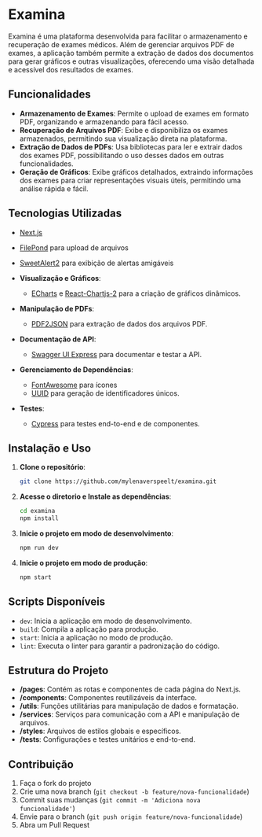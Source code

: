 # Examina

Examina é uma plataforma desenvolvida para facilitar o armazenamento e recuperação de exames médicos. Além de gerenciar arquivos PDF de exames, a aplicação também permite a extração de dados dos documentos para gerar gráficos e outras visualizações, oferecendo uma visão detalhada e acessível dos resultados de exames.

## Funcionalidades

- **Armazenamento de Exames**: Permite o upload de exames em formato PDF, organizando e armazenando para fácil acesso.
- **Recuperação de Arquivos PDF**: Exibe e disponibiliza os exames armazenados, permitindo sua visualização direta na plataforma.
- **Extração de Dados de PDFs**: Usa bibliotecas para ler e extrair dados dos exames PDF, possibilitando o uso desses dados em outras funcionalidades.
- **Geração de Gráficos**: Exibe gráficos detalhados, extraindo informações dos exames para criar representações visuais úteis, permitindo uma análise rápida e fácil.

## Tecnologias Utilizadas
  - [Next.js](https://nextjs.org/)
  - [FilePond](https://pqina.nl/filepond/) para upload de arquivos
  - [SweetAlert2](https://sweetalert2.github.io/) para exibição de alertas amigáveis

- **Visualização e Gráficos**: 
  - [ECharts](https://echarts.apache.org/) e [React-Chartjs-2](https://react-chartjs-2.js.org/) para a criação de gráficos dinâmicos.

- **Manipulação de PDFs**:
  - [PDF2JSON](https://github.com/modesty/pdf2json) para extração de dados dos arquivos PDF.

- **Documentação de API**:
  - [Swagger UI Express](https://www.npmjs.com/package/swagger-ui-express) para documentar e testar a API.

- **Gerenciamento de Dependências**:
  - [FontAwesome](https://fontawesome.com/) para ícones
  - [UUID](https://www.npmjs.com/package/uuid) para geração de identificadores únicos.

- **Testes**:
  - [Cypress](https://www.cypress.io/) para testes end-to-end e de componentes.
  
## Instalação e Uso

1. **Clone o repositório**:
   ```bash
   git clone https://github.com/mylenaverspeelt/examina.git
   ```

2. **Acesse o diretorio e Instale as dependências**:
   ```bash
   cd examina
   npm install
   ```

3. **Inicie o projeto em modo de desenvolvimento**:
   ```bash
   npm run dev
   ```
4. **Inicie o projeto em modo de produção**:
   ```bash
   npm start
   ```

## Scripts Disponíveis

- `dev`: Inicia a aplicação em modo de desenvolvimento.
- `build`: Compila a aplicação para produção.
- `start`: Inicia a aplicação no modo de produção.
- `lint`: Executa o linter para garantir a padronização do código.

## Estrutura do Projeto

- **/pages**: Contém as rotas e componentes de cada página do Next.js.
- **/components**: Componentes reutilizáveis da interface.
- **/utils**: Funções utilitárias para manipulação de dados e formatação.
- **/services**: Serviços para comunicação com a API e manipulação de arquivos.
- **/styles**: Arquivos de estilos globais e específicos.
- **/tests**: Configurações e testes unitários e end-to-end.

## Contribuição

1. Faça o fork do projeto
2. Crie uma nova branch (`git checkout -b feature/nova-funcionalidade`)
3. Commit suas mudanças (`git commit -m 'Adiciona nova funcionalidade'`)
4. Envie para o branch (`git push origin feature/nova-funcionalidade`)
5. Abra um Pull Request
